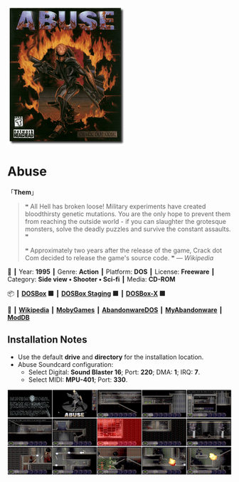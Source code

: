 ![](Thumbnail.png 'application-thumbnail')

# Abuse

「**Them**」

> ❝ All Hell has broken loose! Military experiments have created bloodthirsty genetic mutations. You are the only hope to prevent them from reaching the outside world - if you can slaughter the grotesque monsters, solve the deadly puzzles and survive the constant assaults. ❞
>
> ❝ Approximately two years after the release of the game, Crack dot Com decided to release the game's source code. ❞ — *Wikipedia*
>

📌 ┃ Year: **1995** ┃ Genre: **Action** ┃ Platform: **DOS** ┃ License: **Freeware** ┃ Category: **Side view • Shooter • Sci-fi** ┃ Media: **CD-ROM** 

📦 ┃ **[DOSBox](https://www.dosbox.com/) 🟩** ┃ **[DOSBox Staging](https://dosbox-staging.github.io/) 🟩** ┃ **[DOSBox-X](https://dosbox-x.com/) 🟩** 

📎 ┃ **[Wikipedia](https://en.wikipedia.org/wiki/Abuse_(video_game))** ┃ **[MobyGames](https://www.mobygames.com/game/389/abuse/)** ┃ **[AbandonwareDOS](https://www.abandonwaredos.com/abandonware-game.php?abandonware=Abuse&gid=2839)** ┃ **[MyAbandonware](https://www.myabandonware.com/game/abuse-1ne)** ┃ **[ModDB](https://www.moddb.com/games/abuse)** 

## Installation Notes
- Use the default **drive** and **directory** for the installation location.
- Abuse Soundcard configuration:
  - Select Digital: **Sound Blaster 16**; Port: **220**; DMA: **1**; IRQ: **7**.
  - Select MIDI: **MPU-401**; Port: **330**.

![](Montage.png 'Abuse')

